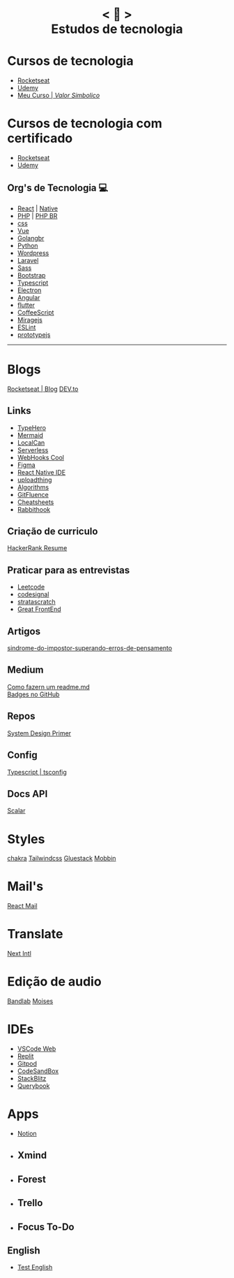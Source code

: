 <h1 align="center">
    < 📜 > <br>
    Estudos de tecnologia
</h1>

# Cursos de tecnologia
- [Rocketseat]()
- [Udemy](https://www.udemy.com/pt/)
- [Meu Curso | *Valor Simbolico*]()

# Cursos de tecnologia com certificado
- [Rocketseat]()
- [Udemy]()

## Org's de Tecnologia 💻 
- [React](https://pt-br.reactjs.org/) | [Native](https://reactnative.dev)
- [PHP](https://www.php.net/manual/pt_BR/) | [PHP BR](http://br.phptherightway.com/)
- [css](https://css-tricks.com/)
- [Vue](https://br.vuejs.org/)
- [Golangbr](http://www.golangbr.org/)
- [Python](https://python.org.br/)
- [Wordpress](https://br.wordpress.org/)
- [Laravel](https://laravel.com)
- [Sass](https://sass-lang.com)
- [Bootstrap](https://getbootstrap.com/)
- [Typescript](https://www.typescriptlang.org/)
- [Electron]()
- [Angular]()
- [flutter](https://flutter.dev)
- [CoffeeScript](https://coffeescript.org)
- [Miragejs](https://miragejs.com)
- [ESLint](https://eslint.org/docs/latest/use/core-concepts/glossary)
- [prototypejs](http://prototypejs.org/)
---------------------------------
# Blogs 
[Rocketseat | Blog](https://blog.rocketseat.com.br/)
[DEV.to](https://dev.to/)


## Links
- [TypeHero](https://typehero.dev)
- [Mermaid](https://mermaid.js.org/)
- [LocalCan](https://localcan.com)
- [Serverless](https://www.serverless.com/)
- [WebHooks Cool](https://webhook.cool/at/strong-afternoon-17)
- [Figma]()
- [React Native IDE](https://ide.swmansion.com/)
- [uploadthing](https://uploadthing.com/)
- [Algorithms](https://www.cs.usfca.edu/~galles/visualization/Algorithms.html)
- [GitFluence](https://www.gitfluence.com/)
- [Cheatsheets](https://cheatsheets.zip/)
- [Rabbithook](www.rabbithook.com.br)


## Criação de curriculo 
[HackerRank Resume](https://www.hackerrank.com/resume/dashboard)
## Praticar para as entrevistas
- [Leetcode]()
- [codesignal]()
- [stratascratch](https://www.stratascratch.com/)
- [Great FrontEnd](https://www.greatfrontend.com/pt-BR)
## Artigos
[sindrome-do-impostor-superando-erros-de-pensamento](https://www.tabnews.com.br/filipeleonelbatista/sindrome-do-impostor-superando-erros-de-pensamento)
    
## Medium
[Como fazern um readme.md](https://medium.com/@raullesteves/github-como-fazer-um-readme-md-bonitão-c85c8f154f8)<br>
[Badges no GitHub](https://medium.com/@thiagoloureiro/badges-no-github-bf8289496c7d)

## Repos
[System Design Primer](https://github.com/donnemartin/system-design-primer/blob/master/solutions/system_design/mint/README.md)

## Config
 [Typescript | tsconfig](https://github.com/microsoft/TypeScript/wiki/Node-Target-Mapping)
 
## Docs API
[Scalar](https://scalar.com/#description/markdown-support)

# Styles
[chakra](https://v2.chakra-ui.com/)
[Tailwindcss](https://tailwindcss.com)
[Gluestack](https://gluestack.io/)
[Mobbin](https://mobbin.com/browse)

# Mail's
[React Mail](https://react.email/docs/introduction)

# Translate
[Next Intl](https://next-intl-docs.vercel.app/)

# Edição de audio
[Bandlab](https://www.bandlab.com/feed/trending)
[Moises](https://studio.moises.ai/library/)

# IDEs  
-  [VSCode Web](https://vscode.dev/)
-  [Replit](https://replit.com/)
-  [Gitpod](https://gitpod.io/workspaces)
-  [CodeSandBox](https://codesandbox.io/)
-  [StackBlitz](https://stackblitz.com/)
-  [Querybook](https://www.querybook.org/)
# Apps 
-  [Notion](https://www.notion.so/)
- ## Xmind
- ## Forest
- ## Trello
- ## Focus To-Do

## English
- [Test English](https://test-english.com/)

